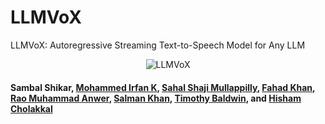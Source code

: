 # LLMVoX
LLMVoX: Autoregressive Streaming Text-to-Speech Model for Any LLM

<p align="center">
    <img src="https://i.imgur.com/waxVImv.png" alt="LLMVoX">
</p>

#### Sambal Shikar, [Mohammed Irfan K](https://scholar.google.com/citations?user=GJp0keYAAAAJ&hl=en), [Sahal Shaji Mullappilly](https://scholar.google.com/citations?user=LJWxVpUAAAAJ&hl=en), [Fahad Khan](https://sites.google.com/view/fahadkhans/home), [Rao Muhammad Anwer](https://scholar.google.com/citations?hl=en&authuser=1&user=_KlvMVoAAAAJ), [Salman Khan](https://salman-h-khan.github.io/), [Timothy  Baldwin](https://scholar.google.com/citations?user=wjBD1dkAAAAJ&hl=en), and [Hisham Cholakkal](https://scholar.google.com/citations?hl=en&user=bZ3YBRcAAAAJ)

